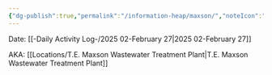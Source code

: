 ```yaml
---
{"dg-publish":true,"permalink":"/information-heap/maxson/","noteIcon":"","created":"2025-05-20T09:18:16.375-05:00"}
---
```


Date: [[-Daily Activity Log-/2025 02-February 27\|2025 02-February 27]]

AKA: [[Locations/T.E. Maxson Wastewater Treatment Plant\|T.E. Maxson Wastewater Treatment Plant]]